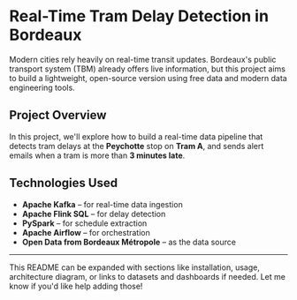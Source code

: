 # Real-Time Tram Delay Detection in Bordeaux

Modern cities rely heavily on real-time transit updates. Bordeaux's public transport system (TBM) already offers live information, but this project aims to build a lightweight, open-source version using free data and modern data engineering tools.

## Project Overview

In this project, we'll explore how to build a real-time data pipeline that detects tram delays at the **Peychotte** stop on **Tram A**, and sends alert emails when a tram is more than **3 minutes late**.

## Technologies Used

- **Apache Kafka** – for real-time data ingestion  
- **Apache Flink SQL** – for delay detection  
- **PySpark** – for schedule extraction  
- **Apache Airflow** – for orchestration  
- **Open Data from Bordeaux Métropole** – as the data source  

---

This README can be expanded with sections like installation, usage, architecture diagram, or links to datasets and dashboards if needed. Let me know if you'd like help adding those!
